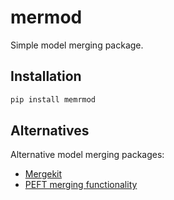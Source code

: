 # mermod

Simple model merging package.

## Installation

```bash
pip install memrmod
```


## Alternatives

Alternative model merging packages:

+ [Mergekit](https://github.com/arcee-ai/mergekit)
+ [PEFT merging functionality](https://huggingface.co/blog/peft_merging)



